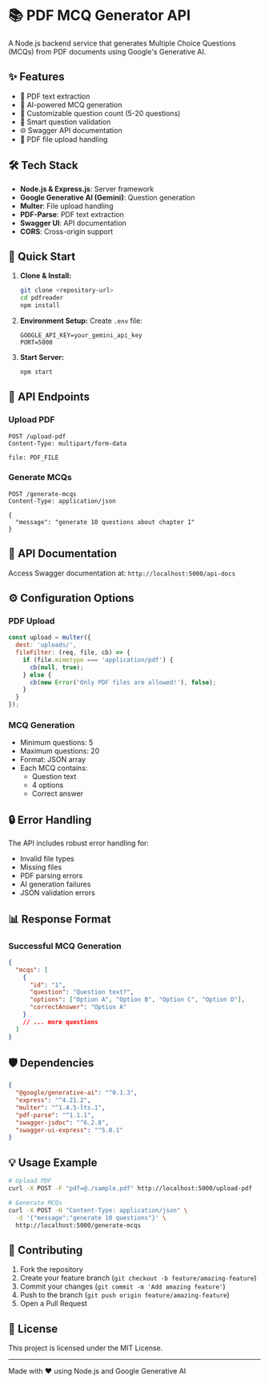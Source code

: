 # 📚 PDF MCQ Generator API

A Node.js backend service that generates Multiple Choice Questions (MCQs) from PDF documents using Google's Generative AI.

## ✨ Features

- 📄 PDF text extraction
- 🤖 AI-powered MCQ generation
- 🎯 Customizable question count (5-20 questions)
- 📝 Smart question validation
- 🌐 Swagger API documentation
- 📂 PDF file upload handling

## 🛠️ Tech Stack

- **Node.js & Express.js**: Server framework
- **Google Generative AI (Gemini)**: Question generation
- **Multer**: File upload handling
- **PDF-Parse**: PDF text extraction
- **Swagger UI**: API documentation
- **CORS**: Cross-origin support

## 🚀 Quick Start

1. **Clone & Install:**
   ```bash
   git clone <repository-url>
   cd pdfreader
   npm install
   ```

2. **Environment Setup:**
   Create `.env` file:
   ```env
   GOOGLE_API_KEY=your_gemini_api_key
   PORT=5000
   ```

3. **Start Server:**
   ```bash
   npm start
   ```

## 📡 API Endpoints

### Upload PDF
```http
POST /upload-pdf
Content-Type: multipart/form-data

file: PDF_FILE
```

### Generate MCQs
```http
POST /generate-mcqs
Content-Type: application/json

{
  "message": "generate 10 questions about chapter 1"
}
```

## 📖 API Documentation

Access Swagger documentation at: `http://localhost:5000/api-docs`

## ⚙️ Configuration Options

### PDF Upload
```javascript
const upload = multer({
  dest: 'uploads/',
  fileFilter: (req, file, cb) => {
    if (file.mimetype === 'application/pdf') {
      cb(null, true);
    } else {
      cb(new Error('Only PDF files are allowed!'), false);
    }
  }
});
```

### MCQ Generation
- Minimum questions: 5
- Maximum questions: 20
- Format: JSON array
- Each MCQ contains:
  - Question text
  - 4 options
  - Correct answer

## 🔒 Error Handling

The API includes robust error handling for:
- Invalid file types
- Missing files
- PDF parsing errors
- AI generation failures
- JSON validation errors

## 📊 Response Format

### Successful MCQ Generation
```json
{
  "mcqs": [
    {
      "id": "1",
      "question": "Question text?",
      "options": ["Option A", "Option B", "Option C", "Option D"],
      "correctAnswer": "Option A"
    }
    // ... more questions
  ]
}
```

## 🛡️ Dependencies

```json
{
  "@google/generative-ai": "^0.1.3",
  "express": "^4.21.2",
  "multer": "^1.4.5-lts.1",
  "pdf-parse": "^1.1.1",
  "swagger-jsdoc": "^6.2.8",
  "swagger-ui-express": "^5.0.1"
}
```

## 💡 Usage Example

```bash
# Upload PDF
curl -X POST -F "pdf=@./sample.pdf" http://localhost:5000/upload-pdf

# Generate MCQs
curl -X POST -H "Content-Type: application/json" \
  -d '{"message":"generate 10 questions"}' \
  http://localhost:5000/generate-mcqs
```

## 🤝 Contributing

1. Fork the repository
2. Create your feature branch (`git checkout -b feature/amazing-feature`)
3. Commit your changes (`git commit -m 'Add amazing feature'`)
4. Push to the branch (`git push origin feature/amazing-feature`)
5. Open a Pull Request

## 📝 License

This project is licensed under the MIT License.

---
Made with ❤️ using Node.js and Google Generative AI
